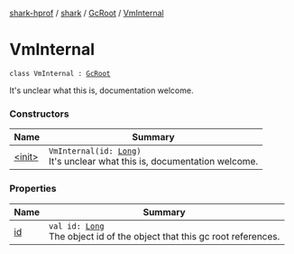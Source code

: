 [shark-hprof](../../../index.md) / [shark](../../index.md) / [GcRoot](../index.md) / [VmInternal](./index.md)

# VmInternal

`class VmInternal : `[`GcRoot`](../index.md)

It's unclear what this is, documentation welcome.

### Constructors

| Name | Summary |
|---|---|
| [&lt;init&gt;](-init-.md) | `VmInternal(id: `[`Long`](https://kotlinlang.org/api/latest/jvm/stdlib/kotlin/-long/index.html)`)`<br>It's unclear what this is, documentation welcome. |

### Properties

| Name | Summary |
|---|---|
| [id](id.md) | `val id: `[`Long`](https://kotlinlang.org/api/latest/jvm/stdlib/kotlin/-long/index.html)<br>The object id of the object that this gc root references. |
